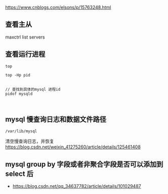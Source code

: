 https://www.cnblogs.com/elsons/p/15763248.html



## 查看主从
maxctrl list servers



## 查看运行进程
```
top

top -Hp pid


// 查找到具体的mysql 进程id
pidof mysqld



```


## mysql 慢查询日志和数据文件路径
```
/var/lib/mysql
```
清空慢查询日志，并恢复
https://blog.csdn.net/weixin_41275260/article/details/125461408


## mysql group by 字段或者非聚合字段是否可以添加到select 后
- https://blog.csdn.net/qq_34637782/article/details/101029487